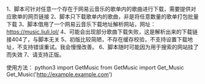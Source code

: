 1、脚本可针对任意一个存在于网易云音乐的歌单内的歌曲进行下载，需要提供对应歌单的网页链接
2、脚本只下载歌单内的歌曲，非是将任意数量的歌单打包批量下载
3、脚本借用了一个网易云音乐下载地址解析网站，网址：https://music.liuli.lol/
4、可能会出现部分歌曲下载失败，这是解析出来的下载链接404了，与脚本无关
5、初版比较简陋，不存在缓存校验，不支持设置下载地址，不支持错误重试。我会慢慢改善。
6、脚本随时可能因为用于搜索的网站挂了而失效
7、请支持正版。

使用方法：
  python3
  import GetMusic
  from GetMusic import Get_Music
  Get_Music('http://example.example.com')
